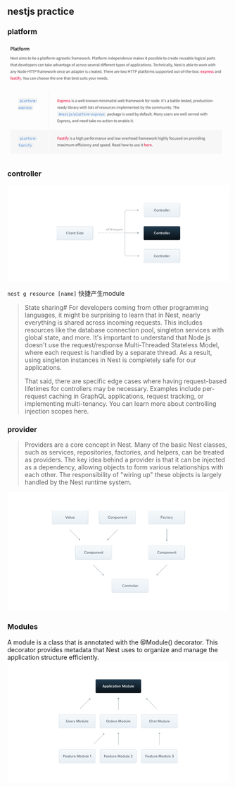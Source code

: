 ## nestjs practice

### platform

![alt text](markdown/image.png)

### controller

![alt text](image.png)

`nest g resource [name]` 快捷产生module

> State sharing#
> For developers coming from other programming languages, it might be surprising to learn that in Nest, nearly everything is shared across incoming requests. This includes resources like the database connection pool, singleton services with global state, and more. It's important to understand that Node.js doesn't use the request/response Multi-Threaded Stateless Model, where each request is handled by a separate thread. As a result, using singleton instances in Nest is completely safe for our applications.
>
> That said, there are specific edge cases where having request-based lifetimes for controllers may be necessary. Examples include per-request caching in GraphQL applications, request tracking, or implementing multi-tenancy. You can learn more about controlling injection scopes here.


### provider
>Providers are a core concept in Nest. Many of the basic Nest classes, such as services, repositories, factories, and helpers, can be treated as providers. The key idea behind a provider is that it can be injected as a dependency, allowing objects to form various relationships with each other. The responsibility of "wiring up" these objects is largely handled by the Nest runtime system. 

![alt text](markdown/image-1.png)

### Modules
A module is a class that is annotated with the @Module() decorator. This decorator provides metadata that Nest uses to organize and manage the application structure efficiently.
![alt text](markdown/image-2.png)